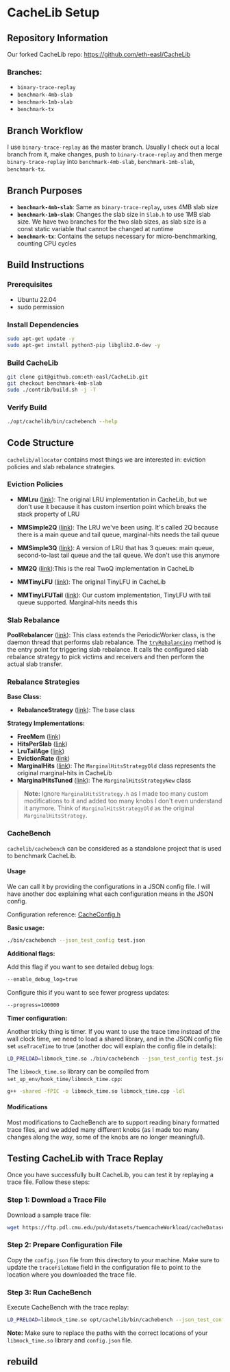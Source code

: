 # CacheLib Setup

## Repository Information

Our forked CacheLib repo: https://github.com/eth-easl/CacheLib

### Branches:
- `binary-trace-replay`
- `benchmark-4mb-slab`
- `benchmark-1mb-slab`
- `benchmark-tx`

## Branch Workflow

I use `binary-trace-replay` as the master branch. Usually I check out a local branch from it, make changes, push to `binary-trace-replay` and then merge `binary-trace-replay` into `benchmark-4mb-slab`, `benchmark-1mb-slab`, `benchmark-tx`.

## Branch Purposes

- **`benchmark-4mb-slab`**: Same as `binary-trace-replay`, uses 4MB slab size
- **`benchmark-1mb-slab`**: Changes the slab size in `Slab.h` to use 1MB slab size. We have two branches for the two slab sizes, as slab size is a const static variable that cannot be changed at runtime
- **`benchmark-tx`**: Contains the setups necessary for micro-benchmarking, counting CPU cycles

## Build Instructions

### Prerequisites
- Ubuntu 22.04
- sudo permission

### Install Dependencies
```bash
sudo apt-get update -y
sudo apt-get install python3-pip libglib2.0-dev -y
```

### Build CacheLib
```bash
git clone git@github.com:eth-easl/CacheLib.git
git checkout benchmark-4mb-slab
sudo ./contrib/build.sh -j -T
```

### Verify Build
```bash
./opt/cachelib/bin/cachebench --help
```

## Code Structure

`cachelib/allocator` contains most things we are interested in: eviction policies and slab rebalance strategies.

### Eviction Policies

- **MMLru** ([link](https://github.com/eth-easl/CacheLib/blob/benchmark-4mb-slab/cachelib/allocator/MMLru.h)): The original LRU implementation in CacheLib, but we don't use it because it has custom insertion point which breaks the stack property of LRU

- **MMSimple2Q** ([link](https://github.com/eth-easl/CacheLib/blob/benchmark-4mb-slab/cachelib/allocator/MMSimple2Q.h)): The LRU we've been using. It's called 2Q because there is a main queue and tail queue, marginal-hits needs the tail queue

- **MMSimple3Q** ([link](https://github.com/eth-easl/CacheLib/blob/benchmark-4mb-slab/cachelib/allocator/MMSimple3Q.h)): A version of LRU that has 3 queues: main queue, second-to-last tail queue and the tail queue. We don't use this anymore

- **MM2Q** ([link](https://github.com/eth-easl/CacheLib/blob/benchmark-4mb-slab/cachelib/allocator/MM2Q.h)):This is the real TwoQ implementation in CacheLib

- **MMTinyLFU** ([link](https://github.com/eth-easl/CacheLib/blob/benchmark-4mb-slab/cachelib/allocator/MMTinyLFU.h)): The original TinyLFU in CacheLib

- **MMTinyLFUTail** ([link](https://github.com/eth-easl/CacheLib/blob/benchmark-4mb-slab/cachelib/allocator/MMTinyLFUTail.h)): Our custom implementation, TinyLFU with tail queue supported. Marginal-hits needs this

### Slab Rebalance

**PoolRebalancer** ([link](https://github.com/eth-easl/CacheLib/blob/benchmark-4mb-slab/cachelib/allocator/PoolRebalancer.cpp)): This class extends the PeriodicWorker class, is the daemon thread that performs slab rebalance. The [`tryRebalancing`](https://github.com/eth-easl/CacheLib/blob/7bca76509beac8775db91ecba7c89129abbda02a/cachelib/allocator/PoolRebalancer.cpp#L149C7-L149C36) method is the entry point for triggering slab rebalance. It calls the configured slab rebalance strategy to pick victims and receivers and then perform the actual slab transfer.

### Rebalance Strategies

**Base Class:**
- **RebalanceStrategy** ([link](https://github.com/eth-easl/CacheLib/blob/benchmark-4mb-slab/cachelib/allocator/RebalanceStrategy.h)): The base class

**Strategy Implementations:**
- **FreeMem** ([link](https://github.com/eth-easl/CacheLib/blob/benchmark-4mb-slab/cachelib/allocator/FreeMemStrategy.h))
- **HitsPerSlab** ([link](https://github.com/eth-easl/CacheLib/blob/benchmark-4mb-slab/cachelib/allocator/HitsPerSlabStrategy.h))
- **LruTailAge** ([link](https://github.com/eth-easl/CacheLib/blob/benchmark-4mb-slab/cachelib/allocator/LruTailAgeStrategy.h))
- **EvictionRate** ([link](https://github.com/eth-easl/CacheLib/blob/benchmark-4mb-slab/cachelib/allocator/EvictionRateStrategy.h))
- **MarginalHits** ([link](https://github.com/eth-easl/CacheLib/blob/benchmark-4mb-slab/cachelib/allocator/MarginalHitsStrategyOld.h)): The `MarginalHitsStrategyOld` class represents the original marginal-hits in CacheLib
- **MarginalHitsTuned** ([link](https://github.com/eth-easl/CacheLib/blob/benchmark-4mb-slab/cachelib/allocator/MarginalHitsStrategyNew.h)): The `MarginalHitsStrategyNew` class

> **Note:** Ignore `MarginalHitsStrategy.h` as I made too many custom modifications to it and added too many knobs I don't even understand it anymore. Think of `MarginalHitsStrategyOld` as the original `MarginalHitsStrategy`.


### CacheBench

`cachelib/cachebench` can be considered as a standalone project that is used to benchmark CacheLib.

#### Usage

We can call it by providing the configurations in a JSON config file. I will have another doc explaining what each configuration means in the JSON config.

Configuration reference: [CacheConfig.h](https://github.com/eth-easl/CacheLib/blob/benchmark-4mb-slab/cachelib/cachebench/util/CacheConfig.h)

**Basic usage:**
```bash
./bin/cachebench --json_test_config test.json
```

**Additional flags:**

Add this flag if you want to see detailed debug logs:
```bash
--enable_debug_log=true
```

Configure this if you want to see fewer progress updates:
```bash
--progress=100000
```

**Timer configuration:**

Another tricky thing is timer. If you want to use the trace time instead of the wall clock time, we need to load a shared library, and in the JSON config file set `useTraceTime` to true (another doc will explain the config file in details):

```bash
LD_PRELOAD=libmock_time.so ./bin/cachebench --json_test_config test.json
```

The `libmock_time.so` library can be compiled from `set_up_env/hook_time/libmock_time.cpp`:
```bash
g++ -shared -fPIC -o libmock_time.so libmock_time.cpp -ldl
```

#### Modifications

Most modifications to CacheBench are to support reading binary formatted trace files, and we added many different knobs (as I made too many changes along the way, some of the knobs are no longer meaningful).

## Testing CacheLib with Trace Replay

Once you have successfully built CacheLib, you can test it by replaying a trace file. Follow these steps:

### Step 1: Download a Trace File

Download a sample trace file:
```bash
wget https://ftp.pdl.cmu.edu/pub/datasets/twemcacheWorkload/cacheDatasets/metaKV/202210_kv_traces_all_sort.csv.oracleGeneral.zst
```

### Step 2: Prepare Configuration File

Copy the `config.json` file from this directory to your machine. Make sure to update the `traceFileName` field in the configuration file to point to the location where you downloaded the trace file.

### Step 3: Run CacheBench

Execute CacheBench with the trace replay:
```bash
LD_PRELOAD=libmock_time.so opt/cachelib/bin/cachebench --json_test_config config.json --progress=100000
```

**Note:** Make sure to replace the paths with the correct locations of your `libmock_time.so` library and `config.json` file. 



## rebuild